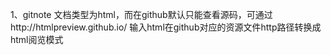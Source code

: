 1、gitnote 文档类型为html，而在github默认只能查看源码，可通过http://htmlpreview.github.io/ 输入html在github对应的资源文件http路径转换成html阅览模式